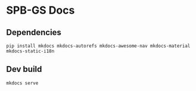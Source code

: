 # SPB-GS Docs

## Dependencies

`pip install mkdocs mkdocs-autorefs mkdocs-awesome-nav mkdocs-material mkdocs-static-i18n`

## Dev build

`mkdocs serve`